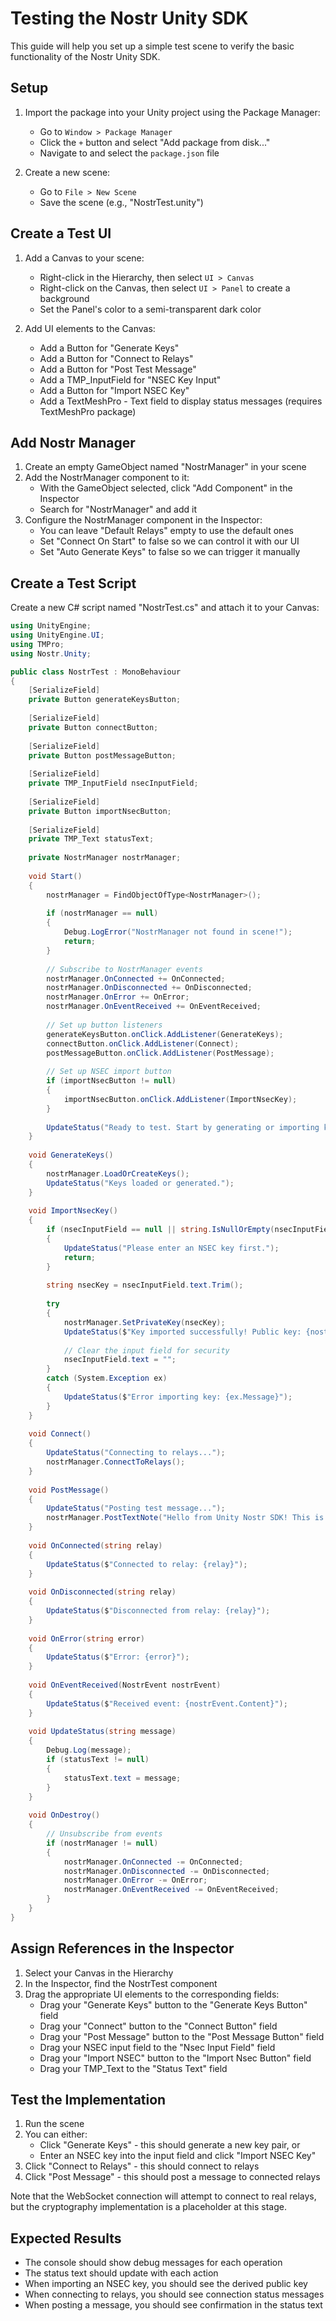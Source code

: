 # Testing the Nostr Unity SDK

This guide will help you set up a simple test scene to verify the basic functionality of the Nostr Unity SDK.

## Setup

1. Import the package into your Unity project using the Package Manager:
   - Go to `Window > Package Manager`
   - Click the `+` button and select "Add package from disk..."
   - Navigate to and select the `package.json` file

2. Create a new scene:
   - Go to `File > New Scene`
   - Save the scene (e.g., "NostrTest.unity")

## Create a Test UI

1. Add a Canvas to your scene:
   - Right-click in the Hierarchy, then select `UI > Canvas`
   - Right-click on the Canvas, then select `UI > Panel` to create a background
   - Set the Panel's color to a semi-transparent dark color

2. Add UI elements to the Canvas:
   - Add a Button for "Generate Keys"
   - Add a Button for "Connect to Relays"
   - Add a Button for "Post Test Message"
   - Add a TMP_InputField for "NSEC Key Input"
   - Add a Button for "Import NSEC Key"
   - Add a TextMeshPro - Text field to display status messages (requires TextMeshPro package)

## Add Nostr Manager

1. Create an empty GameObject named "NostrManager" in your scene
2. Add the NostrManager component to it:
   - With the GameObject selected, click "Add Component" in the Inspector
   - Search for "NostrManager" and add it
3. Configure the NostrManager component in the Inspector:
   - You can leave "Default Relays" empty to use the default ones
   - Set "Connect On Start" to false so we can control it with our UI
   - Set "Auto Generate Keys" to false so we can trigger it manually

## Create a Test Script

Create a new C# script named "NostrTest.cs" and attach it to your Canvas:

```csharp
using UnityEngine;
using UnityEngine.UI;
using TMPro;
using Nostr.Unity;

public class NostrTest : MonoBehaviour
{
    [SerializeField]
    private Button generateKeysButton;
    
    [SerializeField]
    private Button connectButton;
    
    [SerializeField]
    private Button postMessageButton;
    
    [SerializeField]
    private TMP_InputField nsecInputField;
    
    [SerializeField]
    private Button importNsecButton;
    
    [SerializeField]
    private TMP_Text statusText;
    
    private NostrManager nostrManager;
    
    void Start()
    {
        nostrManager = FindObjectOfType<NostrManager>();
        
        if (nostrManager == null)
        {
            Debug.LogError("NostrManager not found in scene!");
            return;
        }
        
        // Subscribe to NostrManager events
        nostrManager.OnConnected += OnConnected;
        nostrManager.OnDisconnected += OnDisconnected;
        nostrManager.OnError += OnError;
        nostrManager.OnEventReceived += OnEventReceived;
        
        // Set up button listeners
        generateKeysButton.onClick.AddListener(GenerateKeys);
        connectButton.onClick.AddListener(Connect);
        postMessageButton.onClick.AddListener(PostMessage);
        
        // Set up NSEC import button
        if (importNsecButton != null)
        {
            importNsecButton.onClick.AddListener(ImportNsecKey);
        }
        
        UpdateStatus("Ready to test. Start by generating or importing keys.");
    }
    
    void GenerateKeys()
    {
        nostrManager.LoadOrCreateKeys();
        UpdateStatus("Keys loaded or generated.");
    }
    
    void ImportNsecKey()
    {
        if (nsecInputField == null || string.IsNullOrEmpty(nsecInputField.text))
        {
            UpdateStatus("Please enter an NSEC key first.");
            return;
        }
        
        string nsecKey = nsecInputField.text.Trim();
        
        try
        {
            nostrManager.SetPrivateKey(nsecKey);
            UpdateStatus($"Key imported successfully! Public key: {nostrManager.ShortPublicKey}");
            
            // Clear the input field for security
            nsecInputField.text = "";
        }
        catch (System.Exception ex)
        {
            UpdateStatus($"Error importing key: {ex.Message}");
        }
    }
    
    void Connect()
    {
        UpdateStatus("Connecting to relays...");
        nostrManager.ConnectToRelays();
    }
    
    void PostMessage()
    {
        UpdateStatus("Posting test message...");
        nostrManager.PostTextNote("Hello from Unity Nostr SDK! This is a test message.");
    }
    
    void OnConnected(string relay)
    {
        UpdateStatus($"Connected to relay: {relay}");
    }
    
    void OnDisconnected(string relay)
    {
        UpdateStatus($"Disconnected from relay: {relay}");
    }
    
    void OnError(string error)
    {
        UpdateStatus($"Error: {error}");
    }
    
    void OnEventReceived(NostrEvent nostrEvent)
    {
        UpdateStatus($"Received event: {nostrEvent.Content}");
    }
    
    void UpdateStatus(string message)
    {
        Debug.Log(message);
        if (statusText != null)
        {
            statusText.text = message;
        }
    }
    
    void OnDestroy()
    {
        // Unsubscribe from events
        if (nostrManager != null)
        {
            nostrManager.OnConnected -= OnConnected;
            nostrManager.OnDisconnected -= OnDisconnected;
            nostrManager.OnError -= OnError;
            nostrManager.OnEventReceived -= OnEventReceived;
        }
    }
}
```

## Assign References in the Inspector

1. Select your Canvas in the Hierarchy
2. In the Inspector, find the NostrTest component
3. Drag the appropriate UI elements to the corresponding fields:
   - Drag your "Generate Keys" button to the "Generate Keys Button" field
   - Drag your "Connect" button to the "Connect Button" field
   - Drag your "Post Message" button to the "Post Message Button" field
   - Drag your NSEC input field to the "Nsec Input Field" field
   - Drag your "Import NSEC" button to the "Import Nsec Button" field
   - Drag your TMP_Text to the "Status Text" field

## Test the Implementation

1. Run the scene
2. You can either:
   - Click "Generate Keys" - this should generate a new key pair, or
   - Enter an NSEC key into the input field and click "Import NSEC Key" 
3. Click "Connect to Relays" - this should connect to relays
4. Click "Post Message" - this should post a message to connected relays

Note that the WebSocket connection will attempt to connect to real relays, but the cryptography implementation is a placeholder at this stage.

## Expected Results

- The console should show debug messages for each operation
- The status text should update with each action
- When importing an NSEC key, you should see the derived public key
- When connecting to relays, you should see connection status messages
- When posting a message, you should see confirmation in the status text 